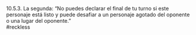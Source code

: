 10.5.3. La segunda: “No puedes declarar el final de tu turno si este personaje está listo y puede desafiar a un personaje agotado del oponente o una lugar del oponente.”  
#reckless